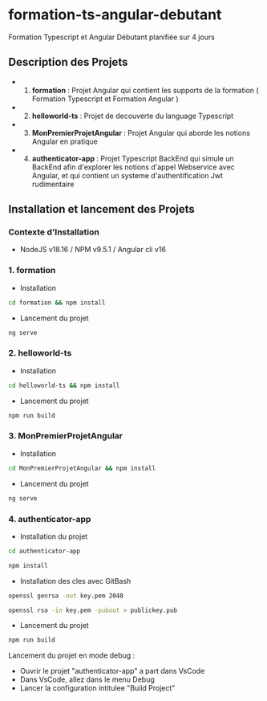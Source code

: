 # formation-ts-angular-debutant

Formation Typescript et Angular Débutant planifiée sur 4 jours

## Description des Projets
- 1. **formation** : Projet Angular qui contient les supports de la formation ( Formation Typescript et Formation Angular ) 
- 2. **helloworld-ts** : Projet de decouverte du language Typescript
- 3. **MonPremierProjetAngular** : Projet Angular qui aborde les notions Angular en pratique
- 4. **authenticator-app** : Projet Typescript BackEnd qui simule un BackEnd afin d'explorer les notions d'appel Webservice avec Angular, et qui contient un systeme d'authentification Jwt rudimentaire

## Installation et lancement des Projets
### Contexte d'Installation
- NodeJS v18.16 / NPM v9.5.1 / Angular cli v16

### 1. formation
- Installation
``` bash
cd formation && npm install
```
- Lancement du projet
``` bash
ng serve
```

### 2. helloworld-ts
- Installation
``` bash
cd helloworld-ts && npm install
```
- Lancement du projet 
``` bash
npm run build
```

### 3. MonPremierProjetAngular
- Installation
``` bash
cd MonPremierProjetAngular && npm install
```

- Lancement du projet 
``` bash
ng serve
```

### 4. authenticator-app
- Installation du projet
``` bash
cd authenticator-app
```

``` bash
npm install
```

- Installation des cles avec GitBash
``` bash
openssl genrsa -out key.pem 2048
```

``` bash
openssl rsa -in key.pem -pubout > publickey.pub
```

- Lancement du projet
``` bash
npm run build
```

Lancement du projet en mode debug :
- Ouvrir le projet "authenticator-app" a part dans VsCode 
- Dans VsCode, allez dans le menu Debug
- Lancer la configuration intitulee "Build Project"

